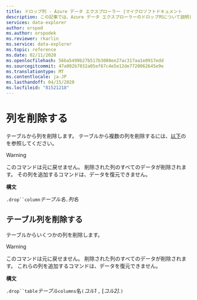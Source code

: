 ```yaml
---
title: ドロップ列 - Azure データ エクスプローラー |マイクロソフトドキュメント
description: この記事では、Azure データ エクスプローラーのドロップ列について説明します。
services: data-explorer
author: orspod
ms.author: orspodek
ms.reviewer: rkarlin
ms.service: data-explorer
ms.topic: reference
ms.date: 02/11/2020
ms.openlocfilehash: 56ba5499b27b517b3080ee27ac317aa1e0917edd
ms.sourcegitcommit: 47a002b7032a05ef67c4e5e12de7720062645e9e
ms.translationtype: MT
ms.contentlocale: ja-JP
ms.lasthandoff: 04/15/2020
ms.locfileid: "81521218"
---
```

# <a name="drop-column"></a>列を削除する

テーブルから列を削除します。
テーブルから複数の列を削除するには、[以下](#drop-table-columns)のを参照してください。

> [!WARNING]
> このコマンドは元に戻せません。 削除された列のすべてのデータが削除されます。
> その列を追加するコマンドは、データを復元できません。

**構文**

`.drop``column`*テーブル名*`.`*列名*

## <a name="drop-table-columns"></a>テーブル列を削除する

テーブルからいくつかの列を削除します。

> [!WARNING]
> このコマンドは元に戻せません。 削除された列のすべてのデータが削除されます。
> これらの列を追加するコマンドは、データを復元できません。

**構文**

`.drop``table`*テーブル*`columns`名`(`*コル1* `,` [*コル2].*`)`